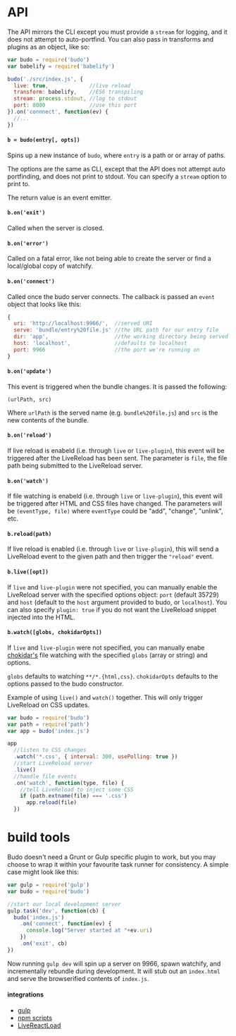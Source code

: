 # API

The API mirrors the CLI except you must provide a `stream` for logging, and it does not attempt to auto-portfind. You can also pass in transforms and plugins as an object, like so:

```js
var budo = require('budo')
var babelify = require('babelify')

budo('./src/index.js', {
  live: true,             //live reload
  transform: babelify,    //ES6 transpiling
  stream: process.stdout, //log to stdout
  port: 8000              //use this port
}).on('connnect', function(ev) {
  //...
})
```

#### `b = budo(entry[, opts])`

Spins up a new instance of `budo`, where `entry` is a path or or array of paths.

The options are the same as CLI, except that the API does not attempt auto portfinding, and does not print to stdout. You can specify a `stream` option to print to.

The return value is an event emitter.

#### `b.on('exit')`

Called when the server is closed.

#### `b.on('error')`

Called on a fatal error, like not being able to create the server or find a local/global copy of watchify.

#### `b.on('connect')`

Called once the budo server connects. The callback is passed an `event` object that looks like this:

```js
{
  uri: 'http://localhost:9966/',  //served URI
  serve: 'bundle/entry%20file.js' //the URL path for our entry file
  dir: 'app',                     //the working directory being served
  host: 'localhost',              //defaults to localhost
  port: 9966                      //the port we're running on
}
```

#### `b.on('update')`

This event is triggered when the bundle changes. It is passed the following:

```(urlPath, src)```

Where `urlPath` is the served name (e.g. `bundle%20file.js`) and `src` is the new contents of the bundle.

#### `b.on('reload')`

If live reload is enabeld (i.e. through `live` or `live-plugin`), this event will be triggered after the LiveReload has been sent. The parameter is `file`, the file path being submitted to the LiveReload server.

#### `b.on('watch')`

If file watching is enabeld (i.e. through `live` or `live-plugin`), this event will be triggered after HTML and CSS files have changed. The parameters will be `(eventType, file)` where `eventType` could be "add", "change", "unlink", etc.

#### `b.reload(path)`

If live reload is enabled (i.e. through `live` or `live-plugin`), this will send a LiveReload event to the given path and then trigger the `"reload"` event.

#### `b.live([opt])`

If `live` and `live-plugin` were not specified, you can manually enable the LiveReload server with the specified options object: `port` (default 35729) and `host` (default to the `host` argument provided to budo, or `localhost`). You can also specify `plugin: true` if you do not want the LiveReload snippet injected into the HTML. 

#### `b.watch([globs, chokidarOpts])`

If `live` and `live-plugin` were not specified, you can manually enabe [chokidar's](https://github.com/paulmillr/chokidar) file watching with the specified `globs` (array or string) and options. 

`globs` defaults to watching `**/*.{html,css}`. `chokidarOpts` defaults to the options passed to the budo constructor.

Example of using `live()` and `watch()` together. This will only trigger LiveReload on CSS updates.

```js
var budo = require('budo')
var path = require('path')
var app = budo('index.js')

app
  //listen to CSS changes
  .watch('*.css', { interval: 300, usePolling: true })
  //start LiveReload server
  .live()
  //handle file events
  .on('watch', function(type, file) {
    //tell LiveReload to inject some CSS
    if (path.extname(file) === '.css')
      app.reload(file)
  })
``` 

# build tools

Budo doesn't need a Grunt or Gulp specific plugin to work, but you may choose to wrap it within your favourite task runner for consistency. A simple case might look like this:

```js
var gulp = require('gulp')
var budo = require('budo')

//start our local development server
gulp.task('dev', function(cb) {
  budo('index.js')
    .on('connect', function(ev) {
      console.log("Server started at "+ev.uri)
    })
    .on('exit', cb)
})
```

Now running `gulp dev` will spin up a server on 9966, spawn watchify, and incrementally rebundle during development. It will stub out an `index.html` and serve the browserified contents of `index.js`. 

#### integrations

- [gulp](https://github.com/mattdesl/budo-gulp-starter)
- [npm scripts](https://gist.github.com/mattdesl/b6990e7c7221c9cc05aa)
- [LiveReactLoad](https://gist.github.com/mattdesl/2aa5b45ed1f230635a04)